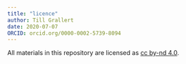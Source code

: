 ```yaml
---
title: "licence"
author: Till Grallert
date: 2020-07-07
ORCID: orcid.org/0000-0002-5739-8094
---
```


All materials in this repository are licensed as [cc by-nd 4.0](http://creativecommons.org/licenses/by-nd/4.0/).